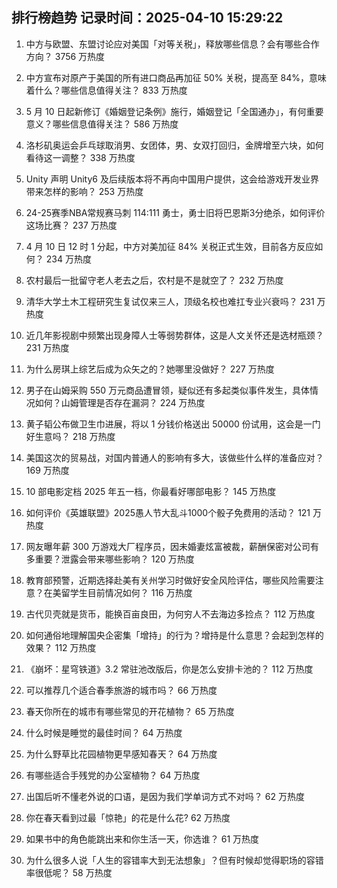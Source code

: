 
## 排行榜趋势 记录时间：2025-04-10 15:29:22
  
  1. 中方与欧盟、东盟讨论应对美国「对等关税」，释放哪些信息？会有哪些合作方向？ 3756 万热度
    
  2. 中方宣布对原产于美国的所有进口商品再加征 50% 关税，提高至 84%，意味着什么？哪些信息值得关注？ 833 万热度
    
  3. 5 月 10 日起新修订《婚姻登记条例》施行，婚姻登记「全国通办」，有何重要意义？哪些信息值得关注？ 586 万热度
    
  4. 洛杉矶奥运会乒乓球取消男、女团体，男、女双打回归，金牌增至六块，如何看待这一调整？ 338 万热度
    
  5. Unity 声明 Unity6 及后续版本将不再向中国用户提供，这会给游戏开发业界带来怎样的影响？ 253 万热度
    
  6. 24-25赛季NBA常规赛马刺 114:111 勇士，勇士旧将巴恩斯3分绝杀，如何评价这场比赛？ 237 万热度
    
  7. 4 月 10 日 12 时 1 分起，中方对美加征 84% 关税正式生效，目前各方反应如何？ 234 万热度
    
  8. 农村最后一批留守老人老去之后，农村是不是就空了？ 232 万热度
    
  9. 清华大学土木工程研究生复试仅来三人，顶级名校也难扛专业兴衰吗？ 231 万热度
    
  10. 近几年影视剧中频繁出现身障人士等弱势群体，这是人文关怀还是选材瓶颈？ 231 万热度
    
  11. 为什么房琪上综艺后成为众矢之的？她哪里没做好？ 227 万热度
    
  12. 男子在山姆采购 550 万元商品遭冒领，疑似还有多起类似事件发生，具体情况如何？山姆管理是否存在漏洞？ 224 万热度
    
  13. 黄子韬公布做卫生巾进展，将以 1 分钱价格送出 50000 份试用，这会是一门好生意吗？ 218 万热度
    
  14. 美国这次的贸易战，对国内普通人的影响有多大，该做些什么样的准备应对？ 169 万热度
    
  15. 10 部电影定档 2025 年五一档，你最看好哪部电影？ 145 万热度
    
  16. 如何评价《英雄联盟》2025愚人节大乱斗1000个骰子免费用的活动？ 121 万热度
    
  17. 网友曝年薪 300 万游戏大厂程序员，因未婚妻炫富被裁，薪酬保密对公司有多重要？泄露会带来哪些影响？ 120 万热度
    
  18. 教育部预警，近期选择赴美有关州学习时做好安全风险评估，哪些风险需要注意？在美留学生目前情况如何？ 116 万热度
    
  19. 古代贝壳就是货币，能换百亩良田，为何穷人不去海边多捡点？ 112 万热度
    
  20. 如何通俗地理解国央企密集「增持」的行为？增持是什么意思？会起到怎样的效果？ 112 万热度
    
  21. 《崩坏：星穹铁道》3.2 常驻池改版后，你是怎么安排卡池的？ 112 万热度
    
  22. 可以推荐几个适合春季旅游的城市吗？ 66 万热度
    
  23. 春天你所在的城市有哪些常见的开花植物？ 65 万热度
    
  24. 什么时候是睡觉的最佳时间？ 64 万热度
    
  25. 为什么野草比花园植物更早感知春天？ 64 万热度
    
  26. 有哪些适合手残党的办公室植物？ 64 万热度
    
  27. 出国后听不懂老外说的口语，是因为我们学单词方式不对吗？ 62 万热度
    
  28. 你在春天看到过最「惊艳」的花是什么花? 62 万热度
    
  29. 如果书中的角色能跳出来和你生活一天，你选谁？ 61 万热度
    
  30. 为什么很多人说「人生的容错率大到无法想象」？但有时候却觉得职场的容错率很低呢？ 58 万热度
    